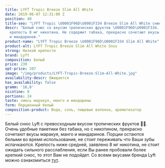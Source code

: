 ```yaml
---
title: LYFT Tropic Breeze Slim All White
date: 2019-06-07 12:31:00 Z
position: 40
title-seo: "LYFT Tropic \U0001F96D\U0001F334 Breeze Slim All White снюс"
descr: "Белый снюс со вкусом тропических фруктов \U0001F96D\U0001F334. 24 порции,
  крепость 8 мг никотина. Не содержит табака, прекрасно сочетают вкусы маракуя, манго
  и мандаринов."
product-name: "LYFT Tropic Breeze \U0001F96D\U0001F334 Slim All White"
product-alt: LYFT Tropic Breeze Slim All White Snus
strong: Низкой крепости
brand: Lyft
composition: Белый
price: 230
opt-price: 207
image: "/img/products/LYFT-Tropic-Breeze-Slim-All-White.jpg"
availability-descr: Ожидается
has_availability: false
gramm: '16,8'
nicotine: 8
portions: 24
taste: смесь маракуя, манго и мандарины
form: Порционный белый
composition-product: Вода, соль, пищевые волокна, ароматизатор
---
```


Белый снюс Lyft с превосходным вкусом тропических фруктов 🥭🌴.
Очень удобные пакетики без табака, но с никотином, прекрасно сочетают вкусы маракуя, манго и мандаринов.
Порции остаются белыми во время использования, не стоит переживать что Ваши зубы испачкаются.
Крепость ниже средней, заявлено 8 мг никотина, не стоит ожидать сильного расслабления, если Вы ранее пробовали более крепкий снюс, то этот Вам не подойдет.
Со всеми вкусами бренда Lyft можно ознакомиться [тут](/lyft).